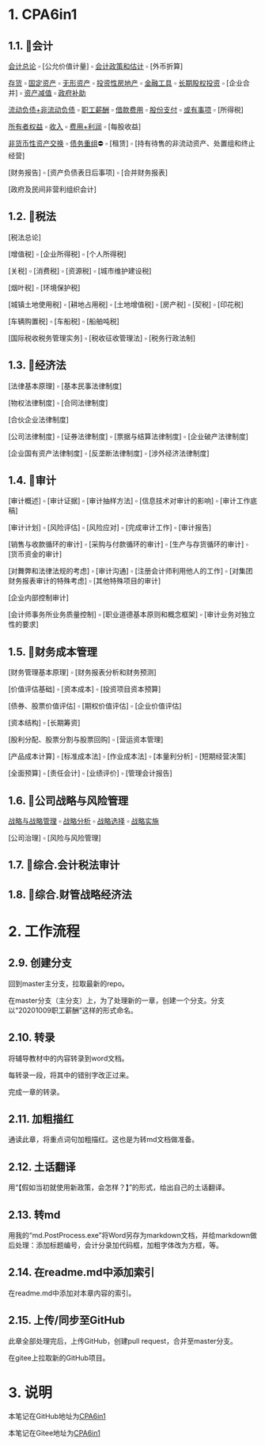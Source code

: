 # 1. CPA6in1

## 1.1. :mushroom:会计

[会计总论](CPA6in1/1会计/会计总论.md) :white_small_square: [公允价值计量] :white_small_square: [会计政策和估计](CPA6in1/1会计/会计政策和估计.md) :white_small_square: [外币折算]

[存货](CPA6in1/1会计/资产.存货.md) :white_small_square: [固定资产](CPA6in1/1会计/资产.固定资产.md) :white_small_square: [无形资产](CPA6in1/1会计/资产.无形资产.md) :white_small_square: [投资性房地产](CPA6in1/1会计/资产.投资性房地产.md) :white_small_square: [金融工具](CPA6in1/1会计/资产.金融工具.md) :white_small_square: [长期股权投资](CPA6in1/1会计/资产.长期股权投资.md) :white_small_square: [企业合并] :white_small_square: [资产减值](CPA6in1/1会计/资产.资产减值.md) :white_small_square: [政府补助](CPA6in1/1会计/政府补助.md)

[流动负债+非流动负债](CPA6in1/1会计/负债.流动负债+非流动负债.md) :white_small_square: [职工薪酬](CPA6in1/1会计/负债.职工薪酬.md) :white_small_square: [借款费用](CPA6in1/1会计/负债.借款费用.md) :white_small_square: [股份支付](CPA6in1/1会计/负债.股份支付.md) :white_small_square: [或有事项](CPA6in1/1会计/负债.或有事项.md) :white_small_square: [所得税]

[所有者权益](CPA6in1/1会计/所有者权益.md) :white_small_square: [收入](CPA6in1/1会计/收入.md) :white_small_square: [费用+利润](CPA6in1/1会计/费用+利润.md) :white_small_square: [每股收益]

[非货币性资产交换](CPA6in1/1会计/特殊.非货币性资产交换.md) :white_small_square: [债务重组](CPA6in1/1会计/特殊.债务重组.md):no_entry: :white_small_square: [租赁] :white_small_square: [持有待售的非流动资产、处置组和终止经营]

[财务报告] :white_small_square: [资产负债表日后事项] :white_small_square: [合并财务报表]

[政府及民间非营利组织会计]

## 1.2. :mushroom:税法

[税法总论]

[增值税] :white_small_square: [企业所得税] :white_small_square: [个人所得税]

[关税] :white_small_square: [消费税] :white_small_square: [资源税] :white_small_square: [城市维护建设税]

[烟叶税] :white_small_square: [环境保护税]

[城镇土地使用税] :white_small_square: [耕地占用税] :white_small_square: [土地增值税] :white_small_square: [房产税] :white_small_square: [契税] :white_small_square: [印花税]

[车辆购置税] :white_small_square: [车船税] :white_small_square: [船舶吨税]

[国际税收税务管理实务] :white_small_square: [税收征收管理法] :white_small_square: [税务行政法制]

## 1.3. :mushroom:经济法

[法律基本原理] :white_small_square: [基本民事法律制度]

[物权法律制度] :white_small_square: [合同法律制度]

[合伙企业法律制度]

[公司法律制度] :white_small_square: [证券法律制度] :white_small_square: [票据与结算法律制度] :white_small_square: [企业破产法律制度]

[企业国有资产法律制度] :white_small_square: [反垄断法律制度] :white_small_square: [涉外经济法律制度]

## 1.4. :mushroom:审计

[审计概述] :white_small_square: [审计证据] :white_small_square: [审计抽样方法] :white_small_square: [信息技术对审计的影响] :white_small_square: [审计工作底稿]

[审计计划] :white_small_square: [风险评估] :white_small_square: [风险应对] :white_small_square: [完成审计工作] :white_small_square: [审计报告]

[销售与收款循环的审计] :white_small_square: [采购与付款循环的审计] :white_small_square: [生产与存货循环的审计] :white_small_square: [货币资金的审计]

[对舞弊和法律法规的考虑] :white_small_square: [审计沟通] :white_small_square: [注册会计师利用他人的工作] :white_small_square: [对集团财务报表审计的特殊考虑] :white_small_square: [其他特殊项目的审计]

[企业内部控制审计]

[会计师事务所业务质量控制] :white_small_square: [职业道德基本原则和概念框架] :white_small_square: [审计业务对独立性的要求]

## 1.5. :mushroom:财务成本管理

[财务管理基本原理] :white_small_square: [财务报表分析和财务预测]

[价值评估基础] :white_small_square: [资本成本] :white_small_square: [投资项目资本预算]

[债券、股票价值评估] :white_small_square: [期权价值评估] :white_small_square: [企业价值评估]

[资本结构] :white_small_square: [长期筹资]

[股利分配、股票分割与股票回购] :white_small_square: [营运资本管理]

[产品成本计算] :white_small_square: [标准成本法] :white_small_square: [作业成本法] :white_small_square: [本量利分析] :white_small_square: [短期经营决策]

[全面预算] :white_small_square: [责任会计] :white_small_square: [业绩评价] :white_small_square: [管理会计报告]

## 1.6. :mushroom:公司战略与风险管理

[战略与战略管理](CPA6in1/6战略/战略与战略管理.md) :white_small_square: [战略分析](CPA6in1/6战略/战略分析.md) :white_small_square: [战略选择](CPA6in1/6战略/战略选择.md) :white_small_square: [战略实施](CPA6in1/6战略/战略实施.md)

[公司治理] :white_small_square: [风险与风险管理]

## 1.7. :mushroom:综合.会计税法审计

## 1.8. :mushroom:综合.财管战略经济法

# 2. 工作流程

## 2.9. 创建分支

回到master主分支，拉取最新的repo。

在master分支（主分支）上，为了处理新的一章，创建一个分支。分支以“20201009职工薪酬”这样的形式命名。

## 2.10. 转录

将辅导教材中的内容转录到word文档。

每转录一段，将其中的错别字改正过来。

完成一章的转录。

## 2.11. 加粗描红

通读此章，将重点词句加粗描红。这也是为转md文档做准备。

## 2.12. 土话翻译

用“【假如当初就使用新政策，会怎样？】”的形式，给出自己的土话翻译。

## 2.13. 转md

用我的“md.PostProcess.exe”将Word另存为markdown文档，并给markdown做后处理：添加标题编号，会计分录加代码框，加粗字体改为方框，等。

## 2.14. 在readme.md中添加索引

在readme.md中添加对本章内容的索引。

## 2.15. 上传/同步至GitHub

此章全部处理完后，上传GitHub，创建pull request，合并至master分支。

在gitee上拉取新的GitHub项目。

# 3. 说明

本笔记在GitHub地址为[CPA6in1](https://github.com/bitzhuwei/CPA6in1)

本笔记在Gitee地址为[CPA6in1](https://gitee.com/bookcases/CPA6in1)
